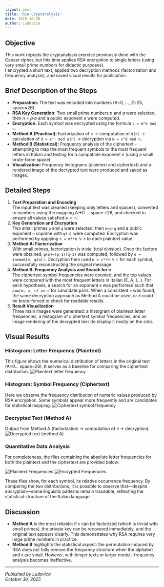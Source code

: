 ```yaml
---
layout: post
title: "RSA Cryptanalysis"
date: 2025-10-28
author: Ludovica
---
```


<h2>Objective</h2>

This work repeats the cryptanalysis exercise previously done with the Caesar cipher, but this time applies RSA encryption to single letters (using very small prime numbers for didactic purposes).  
I encrypted a short text, applied two decryption methods (factorization and frequency analysis), and saved visual results for publication.

<h2>Brief Description of the Steps</h2>

<ul>
  <li><strong>Preparation:</strong> The text was encoded into numbers (A=0, …, Z=25, space=26).</li>
  <li><strong>RSA Key Generation:</strong> Two small prime numbers <em>p</em> and <em>q</em> were selected, then <em>n = p·q</em> and a public exponent <em>e</em> were computed.</li>
  <li><strong>Encryption:</strong> Each symbol was encrypted using the formula <code>c = m^e mod n</code>.</li>
  <li><strong>Method A (Practical):</strong> Factorization of <code>n</code> → computation of <code>φ(n)</code> → calculation of <code>d = e⁻¹ mod φ(n)</code> → decryption via <code>m = c^d mod n</code>.</li>
  <li><strong>Method B (Statistical):</strong> Frequency analysis of the ciphertext - attempting to map the most frequent symbols to the most frequent letters in Italian and testing for a compatible exponent <em>e</em> (using a small brute-force space).</li>
  <li><strong>Visualization:</strong> Frequency histograms (plaintext and ciphertext) and a rendered image of the decrypted text were produced and saved as images.</li>
</ul>

<h2>Detailed Steps</h2>

<ol>
  <li>
    <strong>Text Preparation and Encoding</strong><br>
    The input text was cleaned (keeping only letters and spaces), converted to numbers using the mapping A→0 … space→26, and checked to ensure all values satisfied <code>m &lt; n</code>.
  </li>

  <li>
    <strong>Key Generation and Encryption</strong><br>
    Two small primes <code>p</code> and <code>q</code> were selected, then <code>n=p·q</code> and a public exponent <code>e</code> coprime with <code>φ(n)</code> were computed.  
    Encryption was performed by applying <code>c = m**e % n</code> to each plaintext value.
  </li>

  <li>
    <strong>Method A: Factorization</strong><br>
    With small primes, factorization is trivial (trial division).  
    Once the factors were obtained, <code>φ(n)=(p-1)(q-1)</code> was computed, followed by <code>d = invmod(e, φ(n))</code>.  
    Decryption then used <code>m = c**d % n</code> for each symbol, successfully reconstructing the original message.
  </li>

  <li>
    <strong>Method B: Frequency Analysis and Search for e</strong><br>
    The ciphertext symbol frequencies were counted, and the top values were compared with the most frequent letters in Italian (E, A, I...).  
    For each hypothesis, a search for an exponent <code>e</code> was performed such that <code>pow(m, e, n) == c</code> for candidate pairs.  
    When a consistent <code>e</code> was found, the same decryption approach as Method A could be used, or <code>d</code> could be brute-forced to check for readable results.
  </li>

  <li>
    <strong>Result Visualization</strong><br>
    Three main images were generated:  
    a histogram of plaintext letter frequencies, a histogram of ciphertext symbol frequencies, and an image rendering of the decrypted text (to display it neatly on the site).
  </li>
</ol>

<h2>Visual Results</h2>

<h3>Histogram: Letter Frequency (Plaintext)</h3>
This figure shows the numerical distribution of letters in the original text (A=0... space=26). It serves as a baseline for comparing the ciphertext distribution.  
<img src="{{ site.baseurl }}//assets/images/rsa_plain_freq.png" alt="Plaintext letter frequency">


<h3>Histogram: Symbol Frequency (Ciphertext)</h3>
Here we observe the frequency distribution of numeric values produced by RSA encryption.  
Some symbols appear more frequently and are candidates for statistical mapping.  
<img src="{{ site.baseurl }}//assets/images/rsa_cipher_freq.png" alt="Ciphertext symbol frequency">


<h3>Decrypted Text (Method A)</h3>
Output from Method A (factorization → computation of <code>d</code> → decryption).  
<img src="{{ site.baseurl }}//assets/images/rsa_decrypted_text.png" alt="Decrypted text (method A)">


<h3>Quantitative Data Analysis</h3>

<p>
For completeness, the files containing the absolute letter frequencies
for both the plaintext and the ciphertext are provided below.
</p>

<img src="{{ site.baseurl }}//assets/images/plain_freq.jpg" alt="Plaintext Frequencies">
<img src="{{ site.baseurl }}//assets/images/cipher_freq.jpg" alt="Encrypted Frequencies">


<p>
These files show, for each symbol, its relative occurrence frequency. By comparing the two
distributions, it is possible to observe that—despite encryption—some linguistic patterns
remain traceable, reflecting the statistical structure of the Italian language.
</p>



<h2>Discussion</h2>

<ul>
  <li><strong>Method A</strong> is the most reliable: if <code>n</code> can be factorized (which is trivial with small primes), the private key can be recovered immediately, and the original text appears clearly. This demonstrates why RSA requires very large prime numbers in practice.</li>
  <li><strong>Method B</strong> highlights the statistical aspect: the permutation induced by RSA does not fully remove the frequency structure when the alphabet and <code>n</code> are small. However, with longer texts or larger moduli, frequency analysis becomes ineffective.</li>
</ul>


---

*Published by Ludovica*  
*October 30, 2025*
